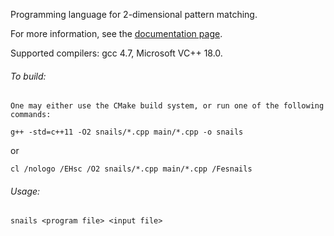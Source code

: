 Programming language for 2-dimensional pattern matching.

For more information, see the [documentation page](https://github.com/feresum/PMA/blob/master/doc.md).

Supported compilers: gcc 4.7, Microsoft VC++ 18.0. 

<h6>To build:</h6>

    One may either use the CMake build system, or run one of the following commands:

    g++ -std=c++11 -O2 snails/*.cpp main/*.cpp -o snails
    
or

    cl /nologo /EHsc /O2 snails/*.cpp main/*.cpp /Fesnails

<h6>Usage:</h6>

    snails <program file> <input file>
